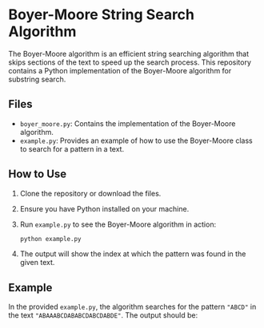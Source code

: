 # Boyer-Moore String Search Algorithm

The Boyer-Moore algorithm is an efficient string searching algorithm that skips sections of the text to speed up the search process. This repository contains a Python implementation of the Boyer-Moore algorithm for substring search.

## Files

- `boyer_moore.py`: Contains the implementation of the Boyer-Moore algorithm.
- `example.py`: Provides an example of how to use the Boyer-Moore class to search for a pattern in a text.

## How to Use

1. Clone the repository or download the files.
2. Ensure you have Python installed on your machine.
3. Run `example.py` to see the Boyer-Moore algorithm in action:

    ```bash
    python example.py
    ```

4. The output will show the index at which the pattern was found in the given text.

## Example

In the provided `example.py`, the algorithm searches for the pattern `"ABCD"` in the text `"ABAAABCDABABCDABCDABDE"`. The output should be:

